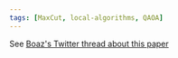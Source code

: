 ```yaml
---
tags: [MaxCut, local-algorithms, QAOA]
---
```

See [Boaz's Twitter thread about this paper](https://twitter.com/boazbaraktcs/status/1403379919187546117?s=20)
